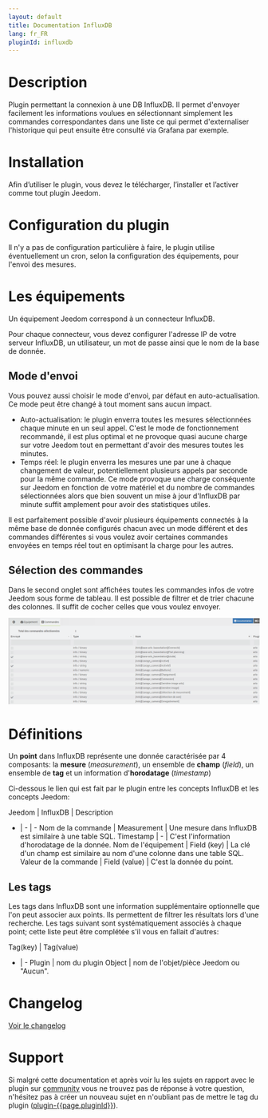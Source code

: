 ```yaml
---
layout: default
title: Documentation InfluxDB
lang: fr_FR
pluginId: influxdb
---
```


# Description

Plugin permettant la connexion à une DB InfluxDB. Il permet d'envoyer facilement les informations voulues en sélectionnant simplement les commandes correspondantes dans une liste ce qui permet d'externaliser l'historique qui peut ensuite être consulté via Grafana par exemple.

# Installation

Afin d’utiliser le plugin, vous devez le télécharger, l’installer et l’activer comme tout plugin Jeedom.

# Configuration du plugin

Il n'y a pas de configuration particulière à faire, le plugin utilise éventuellement un cron, selon la configuration des équipements, pour l'envoi des mesures.

# Les équipements

Un équipement Jeedom correspond à un connecteur InfluxDB.

Pour chaque connecteur, vous devez configurer l'adresse IP de votre serveur InfluxDB, un utilisateur, un mot de passe ainsi que le nom de la base de donnée.

## Mode d'envoi

Vous pouvez aussi choisir le mode d'envoi, par défaut en auto-actualisation. Ce mode peut être changé à tout moment sans aucun impact.

- Auto-actualisation: le plugin enverra toutes les mesures sélectionnées chaque minute en un seul appel.
C'est le mode de fonctionnement recommandé, il est plus optimal et ne provoque quasi aucune charge sur votre Jeedom tout en permettant d'avoir des mesures toutes les minutes.
- Temps réel: le plugin enverra les mesures une par une à chaque changement de valeur, potentiellement plusieurs appels par seconde pour la même commande. Ce mode provoque une charge conséquente sur Jeedom en fonction de votre matériel et du nombre de commandes sélectionnées alors que bien souvent un mise à jour d'InfluxDB par minute suffit amplement pour avoir des statistiques utiles.

Il est parfaitement possible d'avoir plusieurs équipements connectés à la même base de donnée configurés chacun avec un mode différent et des commandes différentes si vous voulez avoir certaines commandes envoyées en temps réel tout en optimisant la charge pour les autres.

## Sélection des commandes

Dans le second onglet sont affichées toutes les commandes infos de votre Jeedom sous forme de tableau. Il est possible de filtrer et de trier chacune des colonnes. Il suffit de cocher celles que vous voulez envoyer.

![Config commandes](../images/commands.png "Config commandes")

# Définitions

Un **point** dans InfluxDB représente une donnée caractérisée par 4 composants: la **mesure** (_measurement_), un ensemble de **champ** (_field_), un ensemble de **tag** et un information d'**horodatage** (_timestamp_)

Ci-dessous le lien qui est fait par le plugin entre les concepts InfluxDB et les concepts Jeedom:

Jeedom | InfluxDB | Description
- | - | -
Nom de la commande | Measurement | Une mesure dans InfluxDB est similaire à une table SQL.
Timestamp | - | C'est l'information d'horodatage de la donnée.
Nom de l'équipement | Field (key) | La clé d'un champ est similaire au nom d'une colonne dans une table SQL.
Valeur de la commande | Field (value) | C'est la donnée du point.

## Les tags

Les tags dans InfluxDB sont une information supplémentaire optionnelle que l'on peut associer aux points.
Ils permettent de filtrer les résultats lors d'une recherche.
Les tags suivant sont systématiquement associés à chaque point; cette liste peut être complétée s'il vous en fallait d'autres:

Tag(key) | Tag(value)
- | -
Plugin | nom du plugin
Object | nom de l'objet/pièce Jeedom ou "Aucun".

# Changelog

[Voir le changelog](./changelog)

# Support

Si malgré cette documentation et après voir lu les sujets en rapport avec le plugin sur [community]({{site.forum}}/tags/plugin-{{page.pluginId}}) vous ne trouvez pas de réponse à votre question, n'hésitez pas à créer un nouveau sujet en n'oubliant pas de mettre le tag du plugin ([plugin-{{page.pluginId}}]({{site.forum}}/tags/plugin-{{page.pluginId}})).
